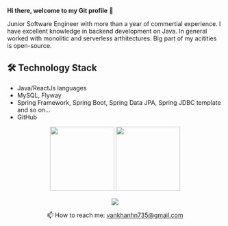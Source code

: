 **Hi there, welcome to my Git profile** 👋

Junior Software Engineer with more than a year of commertial experience. I have excellent knowledge in backend development on Java. In general worked with monolitic and serverless arthitectures. Big part of my acitities is open-source.

## 🛠 Technology Stack
*   Java/ReactJs languages
*   MySQL, Flyway
*   Spring Framework, Spring Boot, Spring Data JPA, Spring JDBC template and so on...
*   GitHub
  
<p align='center'>
       <img height=150 src="https://github-readme-stats.vercel.app/api?username=nngvankhanh&show_icons=true&count_private=true"/>
       <img height=150 src="https://github-readme-stats.vercel.app/api/top-langs/?username=nngvankhanh&layout=compact"/>
</p>

<p align='center'>
   <a href="https://www.linkedin.com/in/nngvankhanh/">
       <img src="https://img.shields.io/badge/linkedin-%230077B5.svg?&style=for-the-badge&logo=linkedin&logoColor=white"/>
   </a>
<p align='center'>
   📫 How to reach me: <a href='mailto:vankhanhn735@gmail.com'>vankhanhn735@gmail.com</a>
</p>



<!--
**nngvankhanh/nngvankhanh** is a ✨ _special_ ✨ repository because its `README.md` (this file) appears on your GitHub profile.

Here are some ideas to get you started:

- 🔭 I’m currently working on ...
- 🌱 I’m currently learning ...
- 👯 I’m looking to collaborate on ...
- 🤔 I’m looking for help with ...
- 💬 Ask me about ...
- 📫 How to reach me: ...
- 😄 Pronouns: ...
- ⚡ Fun fact: ...
-->
